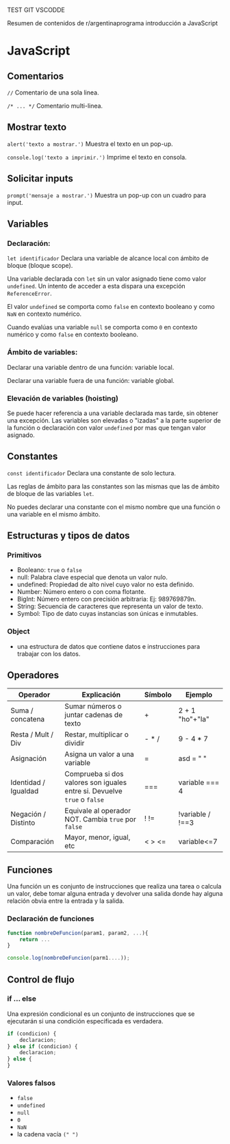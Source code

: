TEST GIT VSCODDE

Resumen de contenidos de r/argentinaprograma introducción a JavaScript

# JavaScript

## Comentarios

`//` Comentario de una sola linea.

`/* ... */` Comentario multi-linea.

## Mostrar texto

`alert('texto a mostrar.')` Muestra el texto en un pop-up.

`console.log('texto a imprimir.')` Imprime el texto en consola.

## Solicitar inputs

`prompt('mensaje a mostrar.')` Muestra un pop-up con un cuadro para input.

## Variables

### Declaración:

`let identificador` Declara una variable de alcance local con ámbito de bloque (bloque scope).

Una variable declarada con `let` sin un valor asignado tiene como valor `undefined`. Un intento de acceder a esta dispara una excepción `ReferenceError`.

El valor `undefined` se comporta como `false` en contexto booleano y como `NaN` en contexto numérico.

Cuando evalúas una variable `null` se comporta como `0` en contexto numérico y como `false` en contexto booleano.

### Ámbito de variables:

Declarar una variable dentro de una función: variable local.

Declarar una variable fuera de una función: variable global.

### Elevación de variables (hoisting)

Se puede hacer referencia a una variable declarada mas tarde, sin obtener una excepción. Las variables son elevadas o "izadas" a la parte superior de la función o declaración con valor `undefined` por mas que tengan valor asignado.

## Constantes

`const identificador` Declara una constante de solo lectura.

Las reglas de ámbito para las constantes son las mismas que las de ámbito de bloque de las variables `let`.

No puedes declarar una constante con el mismo nombre que una función o una variable en el mismo ámbito.

## Estructuras y tipos de datos

### Primitivos

-   Booleano: `true` o `false`
-   null: Palabra clave especial que denota un valor nulo.
-   undefined: Propiedad de alto nivel cuyo valor no esta definido.
-   Number: Número entero o con coma flotante.
-   BigInt: Número entero con precisión arbitraria: Ej: 989769879n.
-   String: Secuencia de caracteres que representa un valor de texto.
-   Symbol: Tipo de dato cuyas instancias son únicas e inmutables.

### Object

-   una estructura de datos que contiene datos e instrucciones para trabajar con los datos.

## Operadores

| Operador             | Explicación                                                              | Símbolo | Ejemplo          |
| -------------------- | ------------------------------------------------------------------------ | ------- | ---------------- |
| Suma / concatena     | Sumar números o juntar cadenas de texto                                  | +       | 2 + 1 "ho"+"la"  |
| Resta / Mult / Div   | Restar, multiplicar o dividir                                            | - \* /  | 9 - 4 \* 7       |
| Asignación           | Asigna un valor a una variable                                           | =       | asd = " "        |
| Identidad / Igualdad | Comprueba si dos valores son iguales entre si. Devuelve `true` o `false` | ===     | variable === 4   |
| Negación / Distinto  | Equivale al operador NOT. Cambia `true` por `false`                      | ! !=    | !variable / !==3 |
| Comparación          | Mayor, menor, igual, etc                                                 | < > <=  | variable<=7      |

## Funciones

Una función un es conjunto de instrucciones que realiza una tarea o calcula un valor, debe tomar alguna entrada y devolver una salida donde hay alguna relación obvia entre la entrada y la salida.

### Declaración de funciones

```javascript
function nombreDeFuncion(param1, param2, ...){
    return ...
}

console.log(nombreDeFuncion(parm1....));
```

## Control de flujo

### if ... else

Una expresión condicional es un conjunto de instrucciones que se ejecutarán si una condición especificada es verdadera.

```javascript
if (condicion) {
    declaracion;
} else if (condicion) {
    declaracion;
} else {
}
```

### Valores falsos

-   `false`
-   `undefined`
-   `null`
-   `0`
-   `NaN`
-   la cadena vacía `(" ")`

